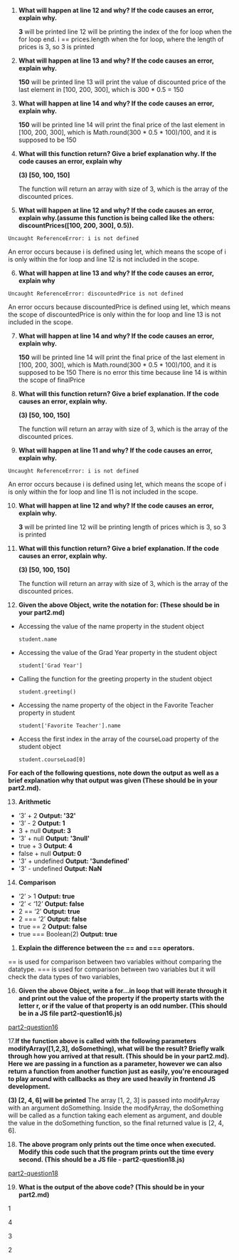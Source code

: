1. **What will happen at line 12 and why? If the code causes an error, explain why.**

    **3** will be printed
    line 12 will be printing the index of the for loop when the for loop end. i == prices.length when the for loop, where the length of prices is 3, so 3 is printed 
    
2. **What will happen at line 13 and why? If the code causes an error, explain why.**

    **150** will be printed
    line 13 will print the value of discounted price of the last element in [100, 200, 300], which is 300 * 0.5 = 150
    
3. **What will happen at line 14 and why? If the code causes an error, explain why.**

    **150** will be printed
    line 14 will print the final price of the last element in [100, 200, 300], which is Math.round(300 * 0.5 * 100)/100, and it is supposed to be 150
    
4. **What will this function return? Give a brief explanation why. If the code causes an error, explain why**

    **(3) [50, 100, 150]**

    The function will return an array with size of 3, which is the array of the discounted prices.

5. **What will happen at line 12 and why?  If the code causes an error, explain why.(assume this function is being called like the others: discountPrices([100, 200, 300], 0.5)).**
```
Uncaught ReferenceError: i is not defined
```
An error occurs because i is defined using let, which means the scope of i is only within the for loop and line 12 is not included in the scope.

6. **What will happen at line 13 and why? If the code causes an error, explain why**
```
Uncaught ReferenceError: discountedPrice is not defined
```
An error occurs because discountedPrice is defined using let, which means the scope of discountedPrice is only within the for loop and line 13 is not included in the scope.

7. **What will happen at line 14 and why? If the code causes an error, explain why.**

    **150** will be printed
    line 14 will print the final price of the last element in [100, 200, 300], which is Math.round(300 * 0.5 * 100)/100, and it is supposed to be 150
    There is no error this time because line 14 is within the scope of finalPrice
    
8. **What will this function return? Give a brief explanation. If the code causes an error, explain why.**

    **(3) [50, 100, 150]**
    
    The function will return an array with size of 3, which is the array of the discounted prices.
    
9.  **What will happen at line 11 and why? If the code causes an error, explain why.**
```
Uncaught ReferenceError: i is not defined
```
An error occurs because i is defined using let, which means the scope of i is only within the for loop and line 11 is not included in the scope.

10. **What will happen at line 12 and why? If the code causes an error, explain why.**

    **3** will be printed
    line 12 will be printing length of prices which is 3, so 3 is printed 

11. **What will this function return? Give a brief explanation. If the code causes an error, explain why.**

    **(3) [50, 100, 150]**

    The function will return an array with size of 3, which is the array of the discounted prices.

12. **Given the above Object, write the notation for:  (These should be in your part2.md)**
- Accessing the value of the name property in the student object

  ```
  student.name
  ```

- Accessing the value of the Grad Year property in the student object

  ```
  student['Grad Year']
  ```

- Calling the function for the greeting property in the student object

  ```
  student.greeting()
  ```

- Accessing the name property of the object in the Favorite Teacher property in student

  ```
  student['Favorite Teacher'].name
  ```

- Access the first index in the array of the courseLoad property of the student object

  ```
  student.courseLoad[0]
  ```

**For each of the following questions, note down the output as well as a brief explanation why that output was given  (These should be in your part2.md).**

13. **Arithmetic**

- ‘3’ + 2
  **Output: '32'**
- ‘3’ - 2
  **Output: 1**
- 3 + null
  **Output: 3**
- ‘3’ + null
  **Output: '3null'**
- true + 3
  **Output: 4**
- false + null
  **Output: 0**
- '3' + undefined
  **Output: '3undefined'**
- '3' - undefined
  **Output: NaN**



14. **Comparison**

- ‘2’ > 1
  **Output: true**
- ‘2’ < ‘12’
  **Output: false**
- 2 == ‘2’
  **Output: true**
- 2 === ‘2’
  **Output: false**
- true == 2
  **Output: false**
- true === Boolean(2)
  **Output: true**

1.   **Explain the difference between the == and === operators.**

== is used for comparison between two variables without comparing the datatype. === is used for comparison between two variables but it will check the data types of two variables, 

16. **Given the above Object, write a for...in loop that will iterate through it and print out the value of the property if the property starts with the letter r, or if the value of that property is an odd number.  (This should be in a JS file part2-question16.js)**

[part2-question16](part2-question16.js)

17.**If the function above is called with the following parameters modifyArray([1,2,3], doSomething), what will be the result? Briefly walk through how you arrived at that result. (This should be in your part2.md). Here we are passing in a function as a parameter, however we can also return a function from another function just as easily, you're encouraged to play around with callbacks as they are used heavily in frontend JS development.**

**(3) [2, 4, 6] will be printed**
The array [1, 2, 3] is passed into modifyArray with an argument doSomething. Inside the modifyArray, the doSomething will be called as a function taking each element as argument, and double the value in the doSomething function, so the final returned value is [2, 4, 6].

18.  **The above program only prints out the time once when executed. Modify this code such that the program prints out the time every second.  (This should be a JS file - part2-question18.js)**

[part2-question18](part2-question18.js)

19.  **What is the output of the above code? (This should be in your part2.md)**

1

4

3

2